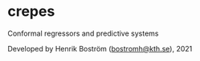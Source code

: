 # crepes

Conformal regressors and predictive systems

Developed by Henrik Boström (bostromh@kth.se), 2021
